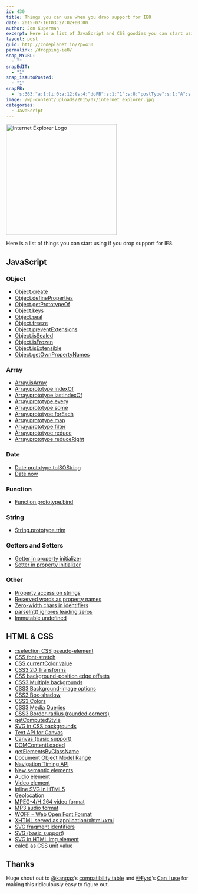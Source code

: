 ```yaml
---
id: 430
title: Things you can use when you drop support for IE8
date: 2015-07-16T03:27:02+00:00
author: Jon Kuperman
excerpt: Here is a list of JavaScript and CSS goodies you can start using if you drop support for IE8.
layout: post
guid: http://codeplanet.io/?p=430
permalink: /dropping-ie8/
snap_MYURL:
  - ""
snapEdIT:
  - "1"
snap_isAutoPosted:
  - "1"
snapFB:
  - 's:363:"a:1:{i:0;a:12:{s:4:"doFB";s:1:"1";s:8:"postType";s:1:"A";s:10:"AttachPost";s:1:"2";s:10:"SNAPformat";s:19:"New post! (%TITLE%)";s:9:"isAutoImg";s:1:"A";s:8:"imgToUse";s:0:"";s:9:"isAutoURL";s:1:"A";s:8:"urlToUse";s:0:"";s:11:"isPrePosted";s:1:"1";s:8:"isPosted";s:1:"1";s:4:"pgID";s:33:"1399127436973133_1656862317866309";s:5:"pDate";s:19:"2015-07-16 08:28:24";}}";'
image: /wp-content/uploads/2015/07/internet_explorer.jpg
categories:
  - JavaScript
---
```

[<img class="aligncenter size-medium wp-image-431" src="https://codeplanet.io/wp-content/uploads/2015/07/ie_logo-300x300.png" alt="Internet Explorer Logo" width="300" height="300" />](https://codeplanet.io/wp-content/uploads/2015/07/ie_logo.png)

Here is a list of things you can start using if you drop support for IE8.

## JavaScript

### Object

  * <a href="https://developer.mozilla.org/en-US/docs/Web/JavaScript/Reference/Global_Objects/Object/create" target="_blank">Object.create</a>
  * <a href="https://developer.mozilla.org/en-US/docs/Web/JavaScript/Reference/Global_Objects/Object/defineProperties" target="_blank">Object.defineProperties</a>
  * <a href="https://developer.mozilla.org/en-US/docs/Web/JavaScript/Reference/Global_Objects/Object/getPrototypeOf" target="_blank">Object.getPrototypeOf</a>
  * <a href="https://developer.mozilla.org/en-US/docs/Web/JavaScript/Reference/Global_Objects/Object/keys" target="_blank">Object.keys</a>
  * <a href="https://developer.mozilla.org/en-US/docs/Web/JavaScript/Reference/Global_Objects/Object/seal" target="_blank">Object.seal</a>
  * <a href="https://developer.mozilla.org/en-US/docs/Web/JavaScript/Reference/Global_Objects/Object/freeze" target="_blank">Object.freeze</a>
  * <a href="https://developer.mozilla.org/en-US/docs/Web/JavaScript/Reference/Global_Objects/Object/preventExtensions" target="_blank">Object.preventExtensions</a>
  * <a href="https://developer.mozilla.org/en-US/docs/Web/JavaScript/Reference/Global_Objects/Object/isSealed" target="_blank">Object.isSealed</a>
  * <a href="https://developer.mozilla.org/en-US/docs/Web/JavaScript/Reference/Global_Objects/Object/isFrozen" target="_blank">Object.isFrozen</a>
  * <a href="https://developer.mozilla.org/en-US/docs/Web/JavaScript/Reference/Global_Objects/Object/isExtensible" target="_blank">Object.isExtensible</a>
  * <a href="https://developer.mozilla.org/en-US/docs/Web/JavaScript/Reference/Global_Objects/Object/getOwnPropertyNames" target="_blank">Object.getOwnPropertyNames</a>

### Array

  * <a href="https://developer.mozilla.org/en-US/docs/Web/JavaScript/Reference/Global_Objects/Array/isArray" target="_blank">Array.isArray</a>
  * <a href="https://developer.mozilla.org/en-US/docs/Web/JavaScript/Reference/Global_Objects/Array/indexOf" target="_blank">Array.prototype.indexOf</a>
  * <a href="https://developer.mozilla.org/en-US/docs/Web/JavaScript/Reference/Global_Objects/Array/lastIndexOf" target="_blank">Array.prototype.lastIndexOf</a>
  * <a href="https://developer.mozilla.org/en-US/docs/Web/JavaScript/Reference/Global_Objects/Array/every" target="_blank">Array.prototype.every</a>
  * <a href="https://developer.mozilla.org/en-US/docs/Web/JavaScript/Reference/Global_Objects/Array/some" target="_blank">Array.prototype.some</a>
  * <a href="https://developer.mozilla.org/en-US/docs/Web/JavaScript/Reference/Global_Objects/Array/forEach" target="_blank">Array.prototype.forEach</a>
  * <a href="https://developer.mozilla.org/en-US/docs/Web/JavaScript/Reference/Global_Objects/Array/map" target="_blank">Array.prototype.map</a>
  * <a href="https://developer.mozilla.org/en-US/docs/Web/JavaScript/Reference/Global_Objects/Array/filter" target="_blank">Array.prototype.filter</a>
  * <a href="https://developer.mozilla.org/en-US/docs/Web/JavaScript/Reference/Global_Objects/Array/reduce" target="_blank">Array.prototype.reduce</a>
  * <a href="https://developer.mozilla.org/en-US/docs/Web/JavaScript/Reference/Global_Objects/Array/reduceRight" target="_blank">Array.prototype.reduceRight</a>

### Date

  * <a href="https://developer.mozilla.org/en-US/docs/Web/JavaScript/Reference/Global_Objects/Date/toISOString" target="_blank">Date.prototype.toISOString</a>
  * <a href="https://developer.mozilla.org/en-US/docs/Web/JavaScript/Reference/Global_Objects/Date/now" target="_blank">Date.now</a>

### Function

  * <a href="https://developer.mozilla.org/en-US/docs/Web/JavaScript/Reference/Global_Objects/Function/bind" target="_blank">Function.prototype.bind</a>

### String

  * <a href="https://developer.mozilla.org/en-US/docs/Web/JavaScript/Reference/Global_Objects/String/Trim" target="_blank">String.prototype.trim</a>

### Getters and Setters

  * <a href="https://developer.mozilla.org/en-US/docs/Web/JavaScript/Reference/Functions/get" target="_blank">Getter in property initializer</a>
  * <a href="https://developer.mozilla.org/en-US/docs/Web/JavaScript/Reference/Functions/set" target="_blank">Setter in property initializer</a>

### Other

  * <a href="https://developer.mozilla.org/en-US/docs/Web/JavaScript/Reference/Operators/Property_Accessors" target="_blank">Property access on strings</a>
  * <a href="https://developer.mozilla.org/en-US/docs/Web/JavaScript/Reference/Lexical_grammar" target="_blank">Reserved words as property names</a>
  * <a href="https://developer.mozilla.org/en-US/docs/Web/JavaScript/Reference/Lexical_grammar" target="_blank">Zero-width chars in identifiers</a>
  * <a href="https://developer.mozilla.org/en-US/docs/Web/JavaScript/Reference/Global_Objects/parseInt" target="_blank">parseInt() ignores leading zeros</a>
  * <a href="https://developer.mozilla.org/en-US/docs/Web/JavaScript/Data_structures" target="_blank">Immutable undefined</a>

## HTML & CSS

  * <a href="https://developer.mozilla.org/en-US/docs/Web/CSS/Pseudo-elements" target="_blank">::selection CSS pseudo-element</a>
  * <a href="https://developer.mozilla.org/en-US/docs/Web/CSS/font-stretch" target="_blank">CSS font-stretch</a>
  * <a href="https://developer.mozilla.org/en-US/docs/Web/CSS/color_value" target="_blank">CSS currentColor value</a>
  * <a href="https://developer.mozilla.org/en-US/docs/Web/CSS/transform" target="_blank">CSS3 2D Transforms</a>
  * <a href="https://developer.mozilla.org/en-US/docs/Web/CSS/background-position" target="_blank">CSS background-position edge offsets</a>
  * <a href="https://developer.mozilla.org/en-US/docs/Web/Guide/CSS/Using_multiple_backgrounds" target="_blank">CSS3 Multiple backgrounds</a>
  * <a href="https://developer.mozilla.org/en-US/docs/Web/CSS/background-image" target="_blank">CSS3 Background-image options</a>
  * <a href="https://developer.mozilla.org/en-US/docs/Web/CSS/box-shadow" target="_blank">CSS3 Box-shadow</a>
  * <a href="https://developer.mozilla.org/en-US/docs/Web/CSS/color_value" target="_blank">CSS3 Colors</a>
  * <a href="https://developer.mozilla.org/en-US/docs/Web/Guide/CSS/Media_queries" target="_blank">CSS3 Media Queries</a>
  * <a href="https://developer.mozilla.org/en-US/docs/Web/CSS/border-radius" target="_blank">CSS3 Border-radius (rounded corners)</a>
  * <a href="https://developer.mozilla.org/en-US/docs/Web/API/Window/getComputedStyle" target="_blank">getComputedStyle</a>
  * <a href="https://developer.mozilla.org/en-US/docs/Web/CSS/Scaling_of_SVG_backgrounds" target="_blank">SVG in CSS backgrounds</a>
  * <a href="https://developer.mozilla.org/en-US/docs/Web/API/Canvas_API/Tutorial/Drawing_text" target="_blank">Text API for Canvas</a>
  * <a href="https://developer.mozilla.org/en-US/docs/Web/API/Canvas_API" target="_blank">Canvas (basic support)</a>
  * <a href="https://developer.mozilla.org/en-US/docs/Web/Events/DOMContentLoaded" target="_blank">DOMContentLoaded</a>
  * <a href="https://developer.mozilla.org/en-US/docs/Web/API/Document/getElementsByClassName" target="_blank">getElementsByClassName</a>
  * <a href="https://developer.mozilla.org/en-US/docs/Web/API/Range" target="_blank">Document Object Model Range</a>
  * <a href="https://developer.mozilla.org/en-US/docs/Navigation_timing" target="_blank">Navigation Timing API</a>
  * <a href="https://developer.mozilla.org/en-US/docs/Web/HTML/Element" target="_blank">New semantic elements</a>
  * <a href="https://developer.mozilla.org/en-US/docs/Web/HTML/Element/audio" target="_blank">Audio element</a>
  * <a href="https://developer.mozilla.org/en-US/docs/Web/HTML/Element/video" target="_blank">Video element</a>
  * <a href="https://developer.mozilla.org/en-US/docs/SVG_In_HTML_Introduction" target="_blank">Inline SVG in HTML5</a>
  * <a href="https://developer.mozilla.org/en-US/docs/Web/API/Geolocation/Using_geolocation" target="_blank">Geolocation</a>
  * <a href="https://developer.mozilla.org/en-US/docs/Web/HTML/Supported_media_formats" target="_blank">MPEG-4/H.264 video format</a>
  * <a href="https://developer.mozilla.org/en-US/docs/Web/HTML/Supported_media_formats" target="_blank">MP3 audio format</a>
  * <a href="https://developer.mozilla.org/en-US/docs/Web/Guide/WOFF" target="_blank">WOFF &#8211; Web Open Font Format</a>
  * <a href="https://developer.mozilla.org/en-US/docs/Glossary/XHTML" target="_blank">XHTML served as application/xhtml+xml</a>
  * <a href="https://developer.mozilla.org/en-US/docs/Web/API/SVGSVGElement" target="_blank">SVG fragment identifiers</a>
  * <a href="https://developer.mozilla.org/en-US/docs/Web/SVG" target="_blank">SVG (basic support)</a>
  * <a href="https://developer.mozilla.org/en-US/docs/Web/HTML/Element/img" target="_blank">SVG in HTML img element</a>
  * <a href="https://developer.mozilla.org/en-US/docs/Web/CSS/calc" target="_blank">calc() as CSS unit value</a>

## Thanks

Huge shout out to [@kangax](https://twitter.com/kangax)&#8216;s [compatibility table](http://kangax.github.io/compat-table/es5/) and [@Fyrd](https://twitter.com/Fyrd)&#8216;s [Can I use](http://caniuse.com/#compare=ie+8,ie+9,ie+10) for making this ridiculously easy to figure out.